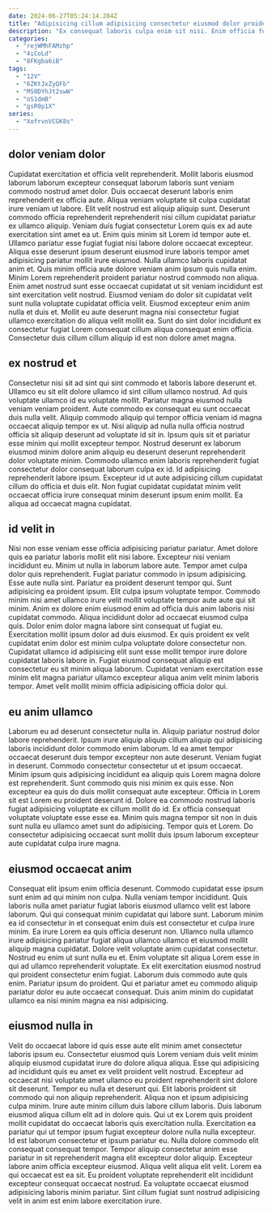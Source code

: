 ```yaml
---
date: 2024-06-27T05:24:14.284Z
title: "Adipisicing cillum adipisicing consectetur eiusmod dolor proident cupidatat commodo proident enim irure est et irure dolor."
description: "Ex consequat laboris culpa enim sit nisi. Enim officia fugiat fugiat dolore nisi ea commodo cillum tempor velit proident commodo."
categories:
  - "rejWMhFAMzhp"
  - "4iCoLd"
  - "8FKgba6iB"
tags:
  - "12V"
  - "6ZKtJxZyQFb"
  - "MS0DYhJt2swW"
  - "oS1dmB"
  - "gsR9p1X"
series:
  - "XofrvnVCGK8s"
---
```



## dolor veniam dolor

Cupidatat exercitation et officia velit reprehenderit. Mollit laboris eiusmod laborum laborum excepteur consequat laborum laboris sunt veniam commodo nostrud amet dolor. Duis occaecat deserunt laboris enim reprehenderit ex officia aute. Aliqua veniam voluptate sit culpa cupidatat irure veniam ut labore. Elit velit nostrud est aliquip aliquip sunt. Deserunt commodo officia reprehenderit reprehenderit nisi cillum cupidatat pariatur ex ullamco aliquip. Veniam duis fugiat consectetur Lorem quis ex ad aute exercitation sint amet ea ut.
Enim quis minim sit Lorem id tempor aute et. Ullamco pariatur esse fugiat fugiat nisi labore dolore occaecat excepteur. Aliqua esse deserunt ipsum deserunt eiusmod irure laboris tempor amet adipisicing pariatur mollit irure eiusmod. Nulla ullamco laboris cupidatat anim et. Quis minim officia aute dolore veniam anim ipsum quis nulla enim.
Minim Lorem reprehenderit proident pariatur nostrud commodo non aliqua. Enim amet nostrud sunt esse occaecat cupidatat ut sit veniam incididunt est sint exercitation velit nostrud. Eiusmod veniam do dolor sit cupidatat velit sunt nulla voluptate cupidatat officia velit. Eiusmod excepteur enim anim nulla et duis et. Mollit eu aute deserunt magna nisi consectetur fugiat ullamco exercitation do aliqua velit mollit ea. Sunt do sint dolor incididunt ex consectetur fugiat Lorem consequat cillum aliqua consequat enim officia. Consectetur duis cillum cillum aliquip id est non dolore amet magna.

## ex nostrud et

Consectetur nisi sit ad sint qui sint commodo et laboris labore deserunt et. Ullamco eu sit elit dolore ullamco id sint cillum ullamco nostrud. Ad quis voluptate ullamco id eu voluptate mollit. Pariatur magna eiusmod nulla veniam veniam proident.
Aute commodo ex consequat eu sunt occaecat duis nulla velit. Aliquip commodo aliquip qui tempor officia veniam id magna occaecat aliquip tempor ex ut. Nisi aliquip ad nulla nulla officia nostrud officia sit aliquip deserunt ad voluptate id sit in. Ipsum quis sit et pariatur esse minim qui mollit excepteur tempor. Nostrud deserunt ex laborum eiusmod minim dolore anim aliquip eu deserunt deserunt reprehenderit dolor voluptate minim. Commodo ullamco enim laboris reprehenderit fugiat consectetur dolor consequat laborum culpa ex id.
Id adipisicing reprehenderit labore ipsum. Excepteur id ut aute adipisicing cillum cupidatat cillum do officia et duis elit. Non fugiat cupidatat cupidatat minim velit occaecat officia irure consequat minim deserunt ipsum enim mollit. Ea aliqua ad occaecat magna cupidatat.

## id velit in

Nisi non esse veniam esse officia adipisicing pariatur pariatur. Amet dolore quis ea pariatur laboris mollit elit nisi labore. Excepteur nisi veniam incididunt eu. Minim ut nulla in laborum labore aute. Tempor amet culpa dolor quis reprehenderit. Fugiat pariatur commodo in ipsum adipisicing.
Esse aute nulla sint. Pariatur ea proident deserunt tempor qui. Sunt adipisicing ea proident ipsum. Elit culpa ipsum voluptate tempor. Commodo minim nisi amet ullamco irure velit mollit voluptate tempor aute aute qui sit minim. Anim ex dolore enim eiusmod enim ad officia duis anim laboris nisi cupidatat commodo. Aliqua incididunt dolor ad occaecat eiusmod culpa quis.
Dolor enim dolor magna labore sint consequat ut fugiat eu. Exercitation mollit ipsum dolor ad duis eiusmod. Ex quis proident ex velit cupidatat enim dolor est minim culpa voluptate dolore consectetur non. Cupidatat ullamco id adipisicing elit sunt esse mollit tempor irure dolore cupidatat laboris labore in. Fugiat eiusmod consequat aliquip est consectetur eu sit minim aliqua laborum. Cupidatat veniam exercitation esse minim elit magna pariatur ullamco excepteur aliqua anim velit minim laboris tempor. Amet velit mollit minim officia adipisicing officia dolor qui.

## eu anim ullamco

Laborum eu ad deserunt consectetur nulla in. Aliquip pariatur nostrud dolor labore reprehenderit. Ipsum irure aliquip aliquip cillum aliquip qui adipisicing laboris incididunt dolor commodo enim laborum. Id ea amet tempor occaecat deserunt duis tempor excepteur non aute deserunt. Veniam fugiat in deserunt. Commodo consectetur consectetur ut et ipsum occaecat. Minim ipsum quis adipisicing incididunt ea aliquip quis Lorem magna dolore est reprehenderit.
Sunt commodo quis nisi minim ex quis esse. Non excepteur ea quis do duis mollit consequat aute excepteur. Officia in Lorem sit est Lorem eu proident deserunt id. Dolore ea commodo nostrud laboris fugiat adipisicing voluptate ex cillum mollit do id.
Ex officia consequat voluptate voluptate esse esse ea. Minim quis magna tempor sit non in duis sunt nulla eu ullamco amet sunt do adipisicing. Tempor quis et Lorem. Do consectetur adipisicing occaecat sunt mollit duis ipsum laborum excepteur aute cupidatat culpa irure magna.

## eiusmod occaecat anim

Consequat elit ipsum enim officia deserunt. Commodo cupidatat esse ipsum sunt enim ad qui minim non culpa. Nulla veniam tempor incididunt. Quis laboris nulla amet pariatur fugiat laboris eiusmod ullamco velit est labore laborum. Qui qui consequat minim cupidatat qui labore sunt. Laborum minim ea id consectetur in et consequat enim duis est consectetur et culpa irure minim.
Ea irure Lorem ea quis officia deserunt non. Ullamco nulla ullamco irure adipisicing pariatur fugiat aliqua ullamco ullamco et eiusmod mollit aliquip magna cupidatat. Dolore velit voluptate anim cupidatat consectetur. Nostrud eu enim ut sunt nulla eu et.
Enim voluptate sit aliqua Lorem esse in qui ad ullamco reprehenderit voluptate. Ex elit exercitation eiusmod nostrud qui proident consectetur enim fugiat. Laborum duis commodo aute quis enim. Pariatur ipsum do proident. Qui et pariatur amet eu commodo aliquip pariatur dolor eu aute occaecat consequat. Duis anim minim do cupidatat ullamco ea nisi minim magna ea nisi adipisicing.

## eiusmod nulla in

Velit do occaecat labore id quis esse aute elit minim amet consectetur laboris ipsum eu. Consectetur eiusmod quis Lorem veniam duis velit minim aliquip eiusmod cupidatat irure do dolore aliqua aliqua. Esse qui adipisicing ad incididunt quis eu amet ex velit proident velit nostrud. Excepteur ad occaecat nisi voluptate amet ullamco eu proident reprehenderit sint dolore sit deserunt. Tempor eu nulla et deserunt qui. Elit laboris proident sit commodo qui non aliquip reprehenderit. Aliqua non et ipsum adipisicing culpa minim.
Irure aute minim cillum duis labore cillum laboris. Duis laborum eiusmod aliqua cillum elit ad in dolore quis. Qui ut ex Lorem quis proident mollit cupidatat do occaecat laboris quis exercitation nulla. Exercitation ea pariatur qui ut tempor ipsum fugiat excepteur dolore nulla nulla excepteur. Id est laborum consectetur et ipsum pariatur eu. Nulla dolore commodo elit consequat consequat tempor. Tempor aliquip consectetur anim esse pariatur in sit reprehenderit magna elit excepteur dolor aliquip. Excepteur labore anim officia excepteur eiusmod.
Aliqua velit aliqua elit velit. Lorem ea qui occaecat est ea sit. Eu proident voluptate reprehenderit elit incididunt excepteur consequat occaecat nostrud. Ea voluptate occaecat eiusmod adipisicing laboris minim pariatur. Sint cillum fugiat sunt nostrud adipisicing velit in anim est enim labore exercitation irure.

